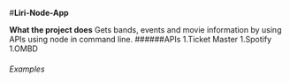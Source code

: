  #**Liri-Node-App**

**What the project does**
    Gets bands, events and movie information by using APIs using node in command line.
######APIs
1.Ticket Master
1.Spotify
1.OMBD

###### Examples

